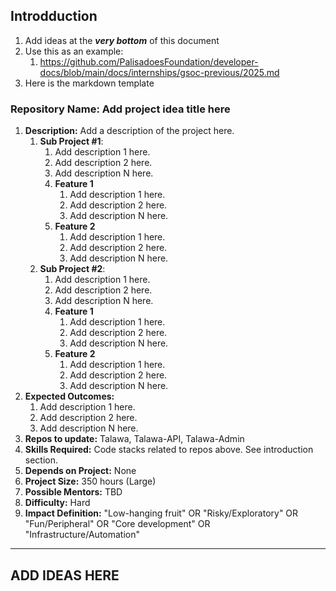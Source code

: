 
## Introdduction

1. Add ideas at the ***very bottom*** of this document
2. Use this as an example: 
   1. https://github.com/PalisadoesFoundation/developer-docs/blob/main/docs/internships/gsoc-previous/2025.md
3. Here is the markdown template

### Repository Name: Add project idea title here

1. **Description:** Add a description of the project here.
   1. **Sub Project #1**:
      1. Add description 1 here.
      1. Add description 2 here.
      1. Add description N here.
      1. **Feature 1**
         1. Add description 1 here.
         1. Add description 2 here.
         1. Add description N here.
      1. **Feature 2**
         1. Add description 1 here.
         1. Add description 2 here.
         1. Add description N here.
   1. **Sub Project #2**:
      1. Add description 1 here.
      1. Add description 2 here.
      1. Add description N here.
      1. **Feature 1**
         1. Add description 1 here.
         1. Add description 2 here.
         1. Add description N here.
      1. **Feature 2**
         1. Add description 1 here.
         1. Add description 2 here.
         1. Add description N here.
1. **Expected Outcomes:**
      1. Add description 1 here.
      1. Add description 2 here.
      1. Add description N here.
1. **Repos to update:** Talawa, Talawa-API, Talawa-Admin
1. **Skills Required:** Code stacks related to repos above. See introduction section.
1. **Depends on Project:** None
1. **Project Size:** 350 hours (Large)
2. **Possible Mentors:** TBD
3. **Difficulty:** Hard
4. **Impact Definition:** "Low-hanging fruit" OR "Risky/Exploratory" OR "Fun/Peripheral" OR "Core development" OR "Infrastructure/Automation"

---
## ADD IDEAS HERE